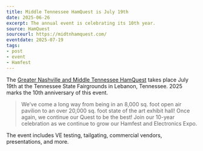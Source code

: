 ```yaml
---
title: Middle Tennessee HamQuest is July 19th
date: 2025-06-26
excerpt: The annual event is celebrating its 10th year. 
source: HamQuest
sourceurl: https://midtnhamquest.com/
eventdate: 2025-07-19
tags:
- post
- event
- Hamfest
---
```

The [Greater Nashville and Middle Tennessee HamQuest](https://midtnhamquest.com/) takes place July 19th at the Tennessee State Fairgrounds in Lebanon, Tennessee. 2025 marks the 10th anniversary of this event.

> We’ve come a long way from being in an 8,000 sq. foot open air pavilion to an over 20,000 sq. foot state of the art exhibit hall! Once again, we continue our Quest to be the best! Join our 10-year celebration as we continue to grow our Hamfest and Electronics Expo.

The event includes VE testing, tailgating, commercial vendors, presentations, and more.
